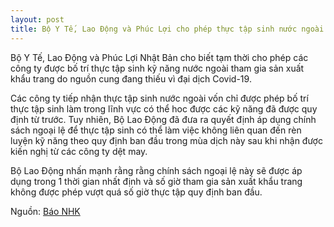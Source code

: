 ```yaml
---
layout: post
title: Bộ Y Tế, Lao Động và Phúc Lợi cho phép thực tập sinh nước ngoài sản xuất khẩu trang
---
```

Bộ Y Tế, Lao Động và Phúc Lợi Nhật Bản cho biết tạm thời cho phép các công ty được bố trí thực tập sinh kỹ năng nước ngoài tham gia sản xuất khẩu trang do nguồn cung đang thiếu vì đại dịch Covid-19.

Các công ty tiếp nhận thực tập sinh nước ngoài vốn chỉ được phép bố trí thực tập sinh làm trong lĩnh vực có thể hoc được các kỹ năng đã được quy định từ trước. Tuy nhiên, Bộ Lao Động đã đưa ra quyết định áp dụng chính sách ngoại lệ để thực tập sinh có thể làm việc không liên quan đến rèn luyện kỹ năng theo quy định ban đầu trong mùa dịch này sau khi nhận được kiến nghị từ các công ty dệt may. 

Bộ Lao Động nhấn mạnh rằng rằng chính sách ngoại lệ này sẽ được áp dụng trong 1 thời gian nhất định và số giờ tham gia sản xuất khẩu trang không được phép vượt quá số giờ thực tập quy định ban đầu.

Nguồn: [Báo NHK](https://www3.nhk.or.jp/news/html/20200415/k10012387371000.html)